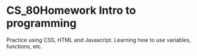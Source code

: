# CS_80Homework Intro to programming
Practice using CSS, HTML and Javascript.
Learning how to use variables, functions, etc.

